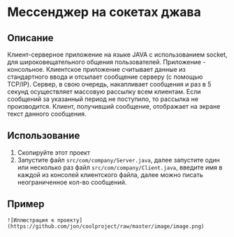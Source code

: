 # Мессенджер на сокетах джава
## Описание
Клиент-серверное приложение на языке JAVA с использованием socket, для широковещательного общения пользователей. Приложение - консольное. Клиентское приложение считывает данные из стандартного ввода и отсылает сообщение серверу (с помощью TCP/IP). Сервер, в свою очередь, накапливает сообщения и раз в 5 секунд осуществляет массовую рассылку всем клиентам. Если сообщений за указанный период не поступило, то рассылка не производится. Клиент, получивший сообщение, отображает на экране текст данного сообщения.
## Использование
1. Скопируйте этот проект
2. Запустите файл `src/com/company/Server.java`, далее запустите один или несколько раз файл `src/com/company/Client.java`, введите имя в каждой из консолей клиентского файла, далее можно писать неограниченное кол-во сообщений.
## Пример
~~~
![Иллюстрация к проекту](https://github.com/jon/coolproject/raw/master/image/image.png)
